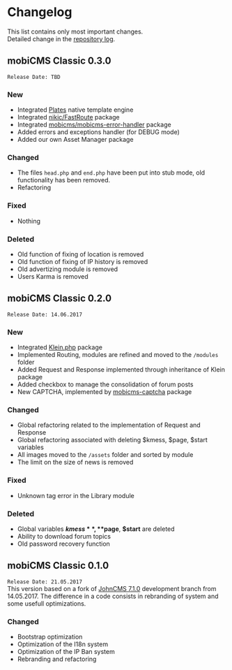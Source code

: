 # Changelog
This list contains only most important changes.  
Detailed change in the [repository log](https://github.com/mobicms/mobicms-classic/commits).

## mobiCMS Classic 0.3.0  
`Release Date: TBD` 

### New
- Integrated [Plates](http://platesphp.com/) native template engine
- Integrated [nikic/FastRoute](https://github.com/nikic/FastRoute) package
- Integrated [mobicms/mobicms-error-handler](https://github.com/mobicms/mobicms-error-handler) package
- Added errors and exceptions handler (for DEBUG mode)
- Added our own Asset Manager package
  
### Changed
- The files `head.php` and `end.php` have been put into stub mode,
  old functionality has been removed.
- Refactoring

### Fixed
- Nothing
  
### Deleted
- Old function of fixing of location is removed
- Old function of fixing of IP history is removed
- Old advertizing module is removed
- Users Karma is removed


## mobiCMS Classic 0.2.0  
`Release Date: 14.06.2017` 

### New
- Integrated [Klein.php](https://github.com/klein/klein.php) package
- Implemented Routing, modules are refined and moved to the `/modules` folder
- Added Request and Response implemented through inheritance of Klein package 
- Added checkbox to manage the consolidation of forum posts
- New CAPTCHA, implemented by [mobicms-captcha](https://github.com/mobicms/mobicms-captcha) package
  
### Changed
- Global refactoring related to the implementation of Request and Response
- Global refactoring associated with deleting $kmess, $page, $start variables
- All images moved to the `/assets` folder and sorted by module
- The limit on the size of news is removed

### Fixed
- Unknown tag error in the Library module
  
### Deleted
- Global variables **$kmess**, **$page**, **$start** are deleted
- Ability to download forum topics
- Old password recovery function


## mobiCMS Classic 0.1.0  
`Release Date: 21.05.2017`  
This version based on a fork of [JohnCMS 7.1.0](https://github.com/john-cms/johncms-next) development branch from 14.05.2017.
The difference in a code consists in rebranding of system and some usefull optimizations.

### Changed
- Bootstrap optimization
- Optimization of the I18n system
- Optimization of the IP Ban system
- Rebranding and refactoring
